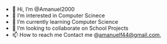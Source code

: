 - 👋 Hi, I’m @Amanuel2000
- 👀 I’m interested in Computer Scinece
- 🌱 I’m currently learning Computer Science
- 💞️ I’m looking to collaborate on School Projects
- 📫 How to reach me Contact me
      @amanuelf44@gmail.com,
      


<!---
Amanuel2000/Amanuel2000 is a ✨ special ✨ repository because its `README.md` (this file) appears on your GitHub profile.
You can click the Preview link to take a look at your changes.
--->
